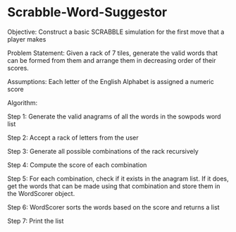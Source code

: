 # Scrabble-Word-Suggestor

Objective: Construct a basic SCRABBLE simulation for the first move that a player makes

Problem Statement: Given a rack of 7 tiles, generate the valid words that can be formed from them and arrange them in decreasing order of their scores.

Assumptions:
Each letter of the English Alphabet is assigned a numeric score

Algorithm:

Step 1: Generate the valid anagrams of all the words in the sowpods word list

Step 2: Accept a rack of letters from the user

Step 3: Generate all possible combinations of the rack recursively

Step 4: Compute the score of each combination

Step 5: For each combination, check if it exists in the anagram list. If it does, get the words that can be made using
        that combination and store them in the WordScorer object.

Step 6: WordScorer sorts the words based on the score and returns a list

Step 7: Print the list
